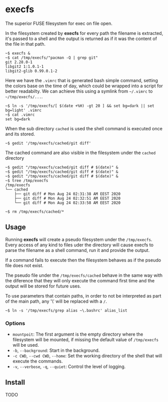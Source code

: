 # execfs

The superior FUSE filesystem for exec on file open.

In the filesystem created by **execfs** for every path the filename is extracted, it's passed to a shell and the output is returned as if it was the content of the file in that path.

```
~$ execfs &
~$ cat /tmp/execfs/"pacman -Q | grep git"
git 2.28.0-1
libgit2 1:1.0.1-1
libgit2-glib 0.99.0.1-2
```

Here we have the `.vimrc` that is generated bash simple command, setting the colors base on the time of day, which could be wrapped into a script for better readabilty. We can achieve this using a symlink from `~/.vimrc` to `~/tmp/execfs/...`. 

```
~$ ln -s '/tmp/execfs/[ $(date +%H) -gt 20 ] && set bg=dark || set bg=light' .vimrc
~$ cat .vimrc
set bg=dark
```

When the sub directory `cached` is used the shell command is executed once and its stored.

```
~$ gedit '/tmp/execfs/cached/git diff'
```

The cached command are also visible in the filesystem under the `cached` directory

```
~$ gedit "/tmp/execfs/cached/git diff # $(date)" &
~$ gedit "/tmp/execfs/cached/git diff # $(date)" &
~$ gedit "/tmp/execfs/cached/git diff # $(date)" &
~$ tree /tmp/execfs
/tmp/execfs
└── cached
    ├── git diff # Mon Aug 24 02:31:38 AM EEST 2020
    ├── git diff # Mon Aug 24 02:32:51 AM EEST 2020
    └── git diff # Mon Aug 24 02:33:58 AM EEST 2020

~$ rm /tmp/execfs/cached/*
```

## Usage

Running **execfs** will create a pseudo filesystem under the `/tmp/execfs`. Every access of any kind to files uder the directory will cause execfs to parse the filename as a shell command, run it and provide the output.

If a command fails to execute then the filesystem behaves as if the pseudo file does not exist.

The pseudo file under the `/tmp/execfs/cached` behave in the same way with the diference that they will only execute the command first time and the output will be stored for future uses.

To use parameters that contain paths, in order to not be interpreted as part of the main path, any '\\' will be replaced with a `/`.

```
~$ ln -s '/tmp/execfs/grep alias ~\.bashrc' alias_list
```

### Options

- `mountpoit`: The first argument is the empty directory where the filesystem will be mounted, if missing the default value of `/tmp/execfs` will be used.
- `-b`, `--background`: Start in the background.
- `-c CWD`, `--cwd CWD`, `--home`: Set the working directory of the shell that will execute the commands.
- `-v`, `--verbose`, `-q`, `--quiet`: Control the level of logging.

## Install

TODO
